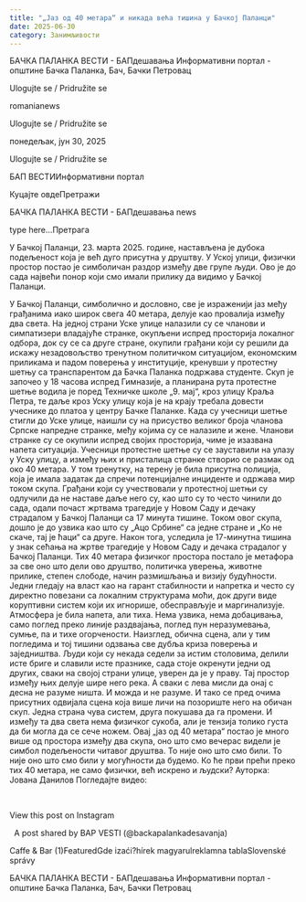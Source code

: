 ```yaml
---
title: "„Јаз од 40 метара“ и никада већа тишина у Бачкој Паланци"
date: 2025-06-30
category: Занимљивости
---
```


БАЧКА ПАЛАНКА ВЕСТИ - БАПдешавања Информативни портал - општине Бачка Паланка, Бач, Бачки Петровац

Ulogujte se / Pridružite se

romanianews

Ulogujte se / Pridružite se

понедељак, јун 30, 2025

Ulogujte se / Pridružite se

БАП ВЕСТИИнформативни портал

Куцајте овдеПретражи

БАЧКА ПАЛАНКА ВЕСТИ - БАПдешавања news

type here...Претрага

​У Бачкој Паланци, 23. марта 2025. године, настављена је дубока подељеност која је већ дуго присутна у друштву. У Уској улици, физички простор постао је симболичан раздор између две групе људи. Oво је до сада највећи понор који смо имали прилику да видимо у Бачкој Паланци. 

У Бачкој Паланци, симболично и дословно, све је израженији јаз међу грађанима иако широк свега 40 метара, делује као провалија између два света. На једној страни Уске улице налазили су се чланови и симпатизери владајуће странке, окупљени испред просторија локалног одбора, док су се са друге стране, окупили грађани који су решили да искажу незадовољство тренутном политичком ситуацијом, економским приликама и падом поверења у институције, кренувши у протестну шетњу са транспарентом да Бачка Паланка подржава студенте.
Скуп је започео у 18 часова испред Гимназије, а планирана рута протестне шетње водила је поред Техничке школе „9. мај“, кроз улицу Краља Петра, те даље кроз Уску улицу која је на крају требала довести учеснике до платоа у центру Бачке Паланке.
Када су учесници шетње стигли до Уске улице, наишли су на присуство великог броја чланова Српске напредне странке, међу којима су се налазиле и жене. Чланови странке су се окупили испред својих просторија, чиме је изазвана напета ситуација. Учесници протестне шетње су се зауставили на улазу у Уску улицу, а између њих и присталица странке створио се размак од око 40 метара. У том тренутку, на терену је била присутна полиција, која је имала задатак да спречи потенцијалне инциденте и одржава мир током скупа. ​Грађани који су учествовали у протестној шетњи су одлучили да не наставе даље него су, као што су то често чинили до сада, одали почаст жртвама трагедије у Новом Саду и дечаку страдалом у Бачкој Паланци са 17 минута тишине.
Током овог скупа, дошло је до узвика као што су „Ацо Србине“ са једне стране и „Ко не скаче, тај је ћаци“ са друге. Након тога, уследила је 17-минутна тишина у знак сећања на жртве трагедије у Новом Саду и дечака страдалог у Бачкој Паланци.
Тих 40 метара физичког простора постало је метафора за све оно што дели ово друштво, политичка уверења, животне прилике, степен слободе, начин размишљања и визију будућности. Једни гледају на власт као на гарант стабилности и напретка и често су директно повезани са локалним структурама моћи, док други виде коруптивни систем који их игнорише, обесправљује и маргинализује.​
Атмосфера је била напета, али тиха. Нема узвика, нема добацивања, само поглед преко линије раздвајања, поглед пун неразумевања, сумње, па и тихе огорчености. Наизглед, обична сцена, али у тим погледима и тој тишини одзвања све дубља криза поверења и заједништва. Људи који су некада седели за истим столовима, делили исте бриге и славили исте празнике, сада стоје окренути једни од других, сваки на својој страни улице, уверен да је у праву.
Тај простор између њих делује шире него река. А сваки с лева мисли да онај с десна не разуме ништа. И можда и не разуме. И тако се пред очима присутних одвијала сцена која више личи на позориште него на обичан скуп. Једна страна чува систем, друга покушава да га промени.
И између та два света нема физичког сукоба, али je тензија толико густа да би могла да се сече ножем.
Овај „јаз од 40 метара“ постао је много више од простора између два скупа, оно што смо вечерас видели је симбол подељености читавог друштва. То није оно што смо били. То није оно што смо били у могућности да будемо. Ко ће први прећи преко тих 40 метара, не само физички, већ искрено и људски?
Ауторка: Јована Данилов
Погледајте видео:


 










View this post on Instagram






















 
A post shared by BAP VESTI (@backapalankadesavanja)

Caffe & Bar (1)FeaturedGde izaći?hírek magyarulreklamna tablaSlovenské správy

БАЧКА ПАЛАНКА ВЕСТИ - БАПдешавања Информативни портал - општине Бачка Паланка, Бач, Бачки Петровац
